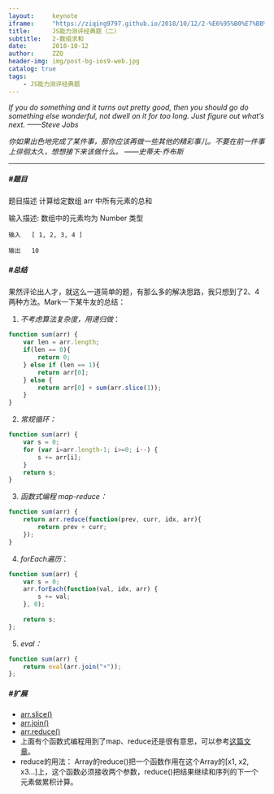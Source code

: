 ```yaml
---
layout:     keynote
iframe:     "https://ziqing9797.github.io/2018/10/12/2-%E6%95%B0%E7%BB%84%E6%B1%82%E5%92%8C/"
title:      JS能力测评经典题（二）
subtitle:   2-数组求和
date:       2018-10-12
author:     ZZQ
header-img: img/post-bg-ios9-web.jpg
catalog: true
tags:
    - JS能力测评经典题
---
```



*If you do something and it turns out pretty good, then you should go do something else wonderful, not dwell on it for too long. Just figure out what’s next.*                       *——Steve Jobs*

*你如果出色地完成了某件事，那你应该再做一些其他的精彩事儿。不要在前一件事上徘徊太久，想想接下来该做什么。*                 *——史蒂夫·乔布斯*


---



#####  #题目
题目描述
计算给定数组 arr 中所有元素的总和

输入描述:
数组中的元素均为 Number 类型

`输入   [ 1, 2, 3, 4 ]`

`输出   10`


#####  #总结
果然评论出人才，就这么一道简单的题，有那么多的解决思路，我只想到了2、4两种方法。Mark一下某牛友的总结：


1. *不考虑算法复杂度，用递归做*：

```javascript
function sum(arr) {
    var len = arr.length;
    if(len == 0){
        return 0;
    } else if (len == 1){
        return arr[0];
    } else {
        return arr[0] + sum(arr.slice(1));
    }
}
```

2. *常规循环：*


```javascript
function sum(arr) {
    var s = 0;
    for (var i=arr.length-1; i>=0; i--) {
        s += arr[i];
    }
    return s;
}
```


3. *函数式编程 map-reduce：*


```javascript
function sum(arr) {
    return arr.reduce(function(prev, curr, idx, arr){
        return prev + curr;
    });
}
```


4. *forEach遍历*：

```javascript
function sum(arr) {
    var s = 0;
    arr.forEach(function(val, idx, arr) {
        s += val;
    }, 0);
  
    return s;
};
```

5. *eval：*


```javascript
function sum(arr) {
    return eval(arr.join("+"));
};
```

##### #扩展
- [arr.slice()](http://www.w3school.com.cn/jsref/jsref_slice_array.asp)
- [arr.join()](http://www.w3school.com.cn/jsref/jsref_join.asp)
- [arr.reduce()](https://www.liaoxuefeng.com/wiki/001434446689867b27157e896e74d51a89c25cc8b43bdb3000/001435119854495d29b9b3d7028477a96ed74db95032675000)
- 上面有个函数式编程用到了map、reduce还是很有意思，可以参考[这篇文章](https://www.liaoxuefeng.com/wiki/001434446689867b27157e896e74d51a89c25cc8b43bdb3000/001435119854495d29b9b3d7028477a96ed74db95032675000)。
- reduce的用法：
Array的reduce()把一个函数作用在这个Array的[x1, x2, x3...]上，这个函数必须接收两个参数，reduce()把结果继续和序列的下一个元素做累积计算。
